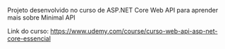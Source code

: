 ﻿Projeto desenvolvido no curso de ASP.NET Core Web API para aprender mais sobre Minimal API

Link do curso: https://www.udemy.com/course/curso-web-api-asp-net-core-essencial